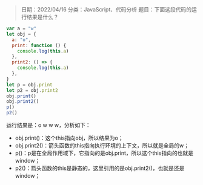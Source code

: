> 日期：2022/04/16
分类：JavaScript、代码分析
题目：下面这段代码的运行结果是什么？

```JavaScript
var a = "w"
let obj = {
  a: "o",
  print: function () {
    console.log(this.a)
  },
  print2: () => {
    console.log(this.a)
  },
}
let p = obj.print
let p2 = obj.print2
obj.print()
obj.print2()
p()
p2()

```

运行结果是：o w w w，分析如下：

- obj.print()：这个this指向obj，所以结果为o；
- obj.print2()：箭头函数的this指向执行环境的上下文，所以就是全局的w；
- p()：p是在全局作用域下，它指向的是obj.print，所以这个this指向的也就是window；
- p2()：箭头函数的this是静态的，这里引用的是obj.print2()，也就是还是window；

